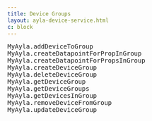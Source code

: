 ```yaml
---
title: Device Groups
layout: ayla-device-service.html
c: block
---
```


<pre>
MyAyla.addDeviceToGroup
MyAyla.createDatapointForPropInGroup
MyAyla.createDatapointForPropsInGroup
MyAyla.createDeviceGroup
MyAyla.deleteDeviceGroup
MyAyla.getDeviceGroup
MyAyla.getDeviceGroups
MyAyla.getDevicesInGroup
MyAyla.removeDeviceFromGroup
MyAyla.updateDeviceGroup
</pre>
